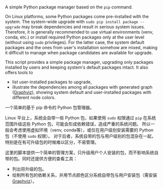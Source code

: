 A simple Python package manager based on the `pip` command.

On Linux platforms, some Python packages come pre-installed with the system. The system-wide upgrade with `sudo pip install package --upgrade` may break dependencies and result in serious system issues.
Therefore, it is generally recommended to use virtual environments (venv, conda, etc.) or install required Python packages only at the user level (without using `sudo` privileges). For the latter case, the system default packages and the ones from user's installation somehow are mixed, making it difficult to manage when package candidates are available for upgrade.

This script provides a simple package manager, upgrading only packages installed by users and keeping system's default packages intact. It also offers tools to
- list user-installed packages to upgrade,
- illustrate the dependencies among all packages with generated graph ([Graphviz](https://graphviz.org/)), showing system default and user-installed packages with different node colors.

一个简单的基于 pip 命令的 Python 包管理器。

Linux 平台上，系统会自带一些 Python 包，如果使用 `sudo` 权限通过 `pip` 在系统范围升级这些 Python 包，可能会形成依赖错误，造成严重的系统问题。
所以一般会考虑使用虚拟环境（venv, conda等），或仅在用户级别安装需要的 Python 包（不使用 `sudo` 权限）。
对于后者，系统自带的包与用户级别的包混杂在一起，特别是在有可升级包的时候难以区分，不易管理。

这里的脚本提供一个简单的管理方案，只升级用户个人安装的包，而不影响系统自带的包。同时还提供方便的查看工具：
- 列出将升级的包。
- 绘制所有包的依赖关系，并用节点颜色区分系统自带包与用户安装包（需安装 [Graphviz](https://graphviz.org/)）。